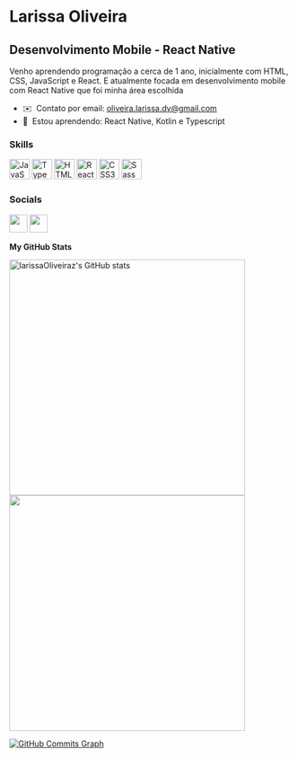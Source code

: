 Larissa Oliveira
=================================

Desenvolvimento Mobile - React Native
------------------------------------

Venho aprendendo programação a cerca de 1 ano, inicialmente com HTML, CSS, JavaScript e React. E atualmente focada em desenvolvimento mobile com React Native que foi minha área escolhida

* ✉️  Contato por email: [oliveira.larissa.dv@gmail.com](mailto:oliveira.larissa.dv@gmail.com)
* 🧠  Estou aprendendo: React Native, Kotlin e Typescript

### Skills

<p align="left">
<a href="https://developer.mozilla.org/en-US/docs/Web/JavaScript" target="_blank" rel="noreferrer"><img src="https://raw.githubusercontent.com/danielcranney/readme-generator/main/public/icons/skills/javascript-colored.svg" width="36" height="36" alt="JavaScript" /></a>
<a href="https://www.typescriptlang.org/" target="_blank" rel="noreferrer"><img src="https://raw.githubusercontent.com/danielcranney/readme-generator/main/public/icons/skills/typescript-colored.svg" width="36" height="36" alt="TypeScript" /></a>
<a href="https://developer.mozilla.org/en-US/docs/Glossary/HTML5" target="_blank" rel="noreferrer"><img src="https://raw.githubusercontent.com/danielcranney/readme-generator/main/public/icons/skills/html5-colored.svg" width="36" height="36" alt="HTML5" /></a>
<a href="https://reactjs.org/" target="_blank" rel="noreferrer"><img src="https://raw.githubusercontent.com/danielcranney/readme-generator/main/public/icons/skills/react-colored.svg" width="36" height="36" alt="React" /></a>
<a href="https://www.w3.org/TR/CSS/#css" target="_blank" rel="noreferrer"><img src="https://raw.githubusercontent.com/danielcranney/readme-generator/main/public/icons/skills/css3-colored.svg" width="36" height="36" alt="CSS3" /></a>
<a href="https://sass-lang.com/" target="_blank" rel="noreferrer"><img src="https://raw.githubusercontent.com/danielcranney/readme-generator/main/public/icons/skills/sass-colored.svg" width="36" height="36" alt="Sass" /></a>
</p>


### Socials

<p align="left"> <a href="https://www.github.com/larissaOliveiraz" target="_blank" rel="noreferrer"><img src="https://raw.githubusercontent.com/danielcranney/readme-generator/main/public/icons/socials/github.svg" width="32" height="32" /></a> <a href="https://www.linkedin.com/in/larissa-oliveira-a04611238/" target="_blank" rel="noreferrer"><img src="https://raw.githubusercontent.com/danielcranney/readme-generator/main/public/icons/socials/linkedin.svg" width="32" height="32" /></a></p>

<b>My GitHub Stats</b>

<a href="http://www.github.com/larissaOliveiraz"><img src="https://github-readme-stats.vercel.app/api?username=larissaOliveiraz&show_icons=true&hide=&count_private=true&title_color=84cc16&text_color=ffffff&icon_color=10b981&bg_color=181824&hide_border=true&show_icons=true" width="420" alt="larissaOliveiraz's GitHub stats" /></a>
<a href="http://www.github.com/larissaOliveiraz"><img src="https://github-readme-streak-stats.herokuapp.com/?user=larissaOliveiraz&stroke=ffffff&background=181824&ring=84cc16&fire=84cc16&currStreakNum=ffffff&currStreakLabel=84cc16&sideNums=ffffff&sideLabels=ffffff&dates=ffffff&hide_border=true" width="420" /></a>

<a href="http://www.github.com/larissaOliveiraz"><img src="https://activity-graph.herokuapp.com/graph?username=larissaOliveiraz&bg_color=181824&color=ffffff&line=10b981&point=ffffff&area_color=171717&area=true&hide_border=true&custom_title=GitHub%20Commits%20Graph" alt="GitHub Commits Graph" /></a>
